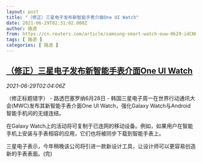 ```yaml
---
layout: post
title: "（修正）三星电子发布新智能手表介面One UI Watch"
date: 2021-06-29T02:31:02.000Z
author: 路透
from: https://cn.reuters.com/article/samsung-smart-watch-ouw-0629-idCNKCS2E506T
tags: [ 路透 ]
categories: [ 路透 ]
---
```

<!--1624933862000-->
[（修正）三星电子发布新智能手表介面One UI Watch](https://cn.reuters.com/article/samsung-smart-watch-ouw-0629-idCNKCS2E506T)
------

<div>
<div><i>2021-06-29T02:04:06Z</i></div><p>（修正标题错字） - 路透巴塞罗纳6月28日 - 韩国三星电子周一在世界行动通讯大会(MWC)发布其新智能手表介面One UI Watch，强化Galaxy Watch与Android智能手机间的无缝连结。</p><p>在Galaxy Watch上的活动将可复制于已连网的移动设备。例如，如果用户在智能手机上安装与手表相容的应用，它们也将被同步下载到智能手表上。</p><p>三星电子表示，今年稍晚该公司将引进一款新设计工具，让设计师可以更容易创造新的手表表面。(完)</p>
</div>

